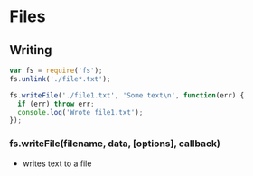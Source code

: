 # Files


## Writing
```javascript
var fs = require('fs');
fs.unlink('./file*.txt');

fs.writeFile('./file1.txt', 'Some text\n', function(err) {
  if (err) throw err;
  console.log('Wrote file1.txt');
}); 
```

### fs.writeFile(filename, data, [options], callback)
* writes text to a file
